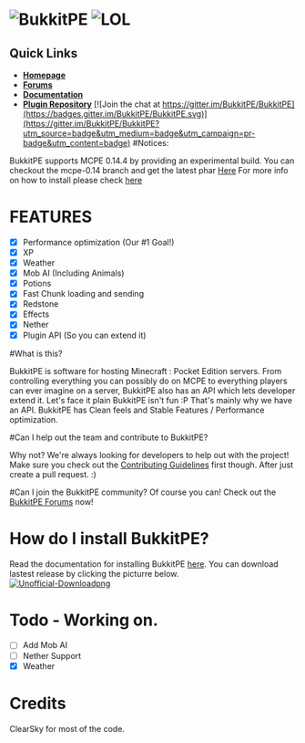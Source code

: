 # ![BukkitPE](https://gyazo.com/b972ad341bceff44a1eb82a75d9db502.png) ![LOL](http://bukkitpe.net/BukkitPE.gif)
## Quick Links

* __[Homepage](https://bukkitpe.net/)__
* __[Forums](http://forums.bukkitpe.net/)__
* __[Documentation](https://github.com/BukkitPE/Installation)__
* __[Plugin Repository](https://forums.bukkitpe.net/index.php?plugins/)__
[![Join the chat at https://gitter.im/BukkitPE/BukkitPE](https://badges.gitter.im/BukkitPE/BukkitPE.svg)](https://gitter.im/BukkitPE/BukkitPE?utm_source=badge&utm_medium=badge&utm_campaign=pr-badge&utm_content=badge)
#Notices:

BukkitPE supports MCPE 0.14.4 by providing an experimental build. You can checkout the mcpe-0.14 branch and get the latest phar [Here](https://github.com/BukkitPE/BukkitPE/releases/tag/1.1) For more info on how to install please check [here](https://github.com/BukkitPE/Installation)

# FEATURES
- [x] Performance optimization (Our #1 Goal!)
- [x] XP
- [x] Weather
- [x] Mob AI (Including Animals)
- [x] Potions
- [x] Fast Chunk loading and sending
- [x] Redstone
- [x] Effects
- [x] Nether
- [x] Plugin API (So you can extend it)

#What is this?

BukkitPE is software for hosting Minecraft : Pocket Edition servers. From controlling everything you can possibly do on MCPE to everything players can ever imagine on a server, BukkitPE also has an API which lets developer extend it. Let's face it plain BukkitPE isn't fun :P That's mainly why we have an API. BukkitPE has Clean feels and Stable Features / Performance optimization.

#Can I help out the team and contribute to BukkitPE?

Why not? We're always looking for developers to help out with the project! Make sure you check out the [Contributing Guidelines](https://github.com/BukkitPE/BukkitPE/blob/master/CONTRIBUTING.md) first though. After just create a pull request. :)

#Can I join the BukkitPE community?
Of course you can! Check out the [BukkitPE Forums](https://forums.BukkitPE.net) now!

# How do I install BukkitPE?

Read the documentation for installing BukkitPE [here](https://github.com/BukkitPE/Installation).
You can download lastest release by clicking the picturre below.<br>
 <a href="https://github.com/BukkitPE/BukkitPE/releases">![Unofficial-Downloadpng](https://i.gyazo.com/2eea3b538431eb54e243c785b7ec02eb.png)</a>


# Todo - Working on.
- [ ] Add Mob AI
- [ ] Nether Support
- [x] Weather

# Credits
ClearSky for most of the code.
